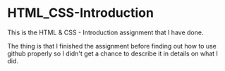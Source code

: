 ﻿# HTML_CSS-Introduction

This is the HTML & CSS - Introduction assignment that I have done.

The thing is that I finished the assignment before finding out how to use github properly so I didn't get a chance to describe it in details on what I did.
